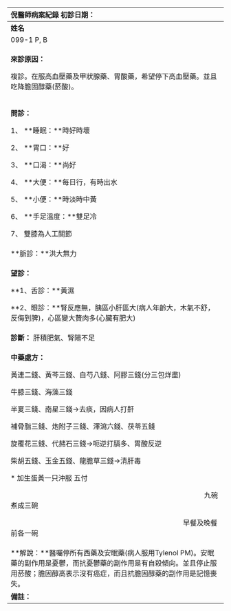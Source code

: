 ﻿|**倪醫師病案紀錄**     初診日期：|
| :- |
|**姓名**|**性別：**|**年齡及體型**|**來診日期：**|
|099-1 P, B|女|82歲，中等胖|2008/04/28|
|<p>**來診原因：**</p><p>複診。在服高血壓藥及甲狀腺藥、胃酸藥，希望停下高血壓藥。並且吃降膽固醇藥(菸酸)。</p>|
|<p>**問診：**</p><p>1、 **睡眠：**時好時壞</p><p>2、 **胃口：**好</p><p>3、 **口渴：**尚好</p><p>4、 **大便：**每日行，有時出水</p><p>5、 **小便：**時淡時中黃</p><p>6、 **手足溫度：**雙足冷</p><p>7、 雙膝為人工關節</p>|
|**脈診：**洪大無力|
|<p>**望診：**</p><p>**1、舌診：**黃濕</p><p>**2、眼診：**腎反應無，胰區小肝區大(病人年齡大，木氣不舒，反侮到脾)，心區變大贅肉多(心臟有肥大)</p>|
|**診斷：** 肝積肥氣、腎陽不足|
|<p>**中藥處方：**</p><p>黃連二錢、黃芩三錢、白芍八錢、阿膠三錢(分三包烊盡)</p><p>牛膝三錢、海藻三錢</p><p>半夏三錢、南星三錢→去痰，因病人打鼾</p><p>補骨脂三錢、炮附子三錢、澤瀉六錢、茯苓五錢</p><p>旋覆花三錢、代赭石三錢→呃逆打膈多、胃酸反逆</p><p>柴胡五錢、玉金五錢、龍膽草三錢→清肝毒</p><p>\* 加生蛋黃一只沖服                                             五付</p><p>`                                                       `九碗煮成三碗</p><p>`                                                 `早餐及晚餐前各一碗</p>|
|**解說：**醫囑停所有西藥及安眠藥(病人服用Tylenol PM)。安眠藥的副作用是憂鬱，而抗憂鬱藥的副作用是有自殺傾向。並且停止服用菸酸；膽固醇高表示沒有癌症，而且抗膽固醇藥的副作用是記憶喪失。|
|**備註：**|

